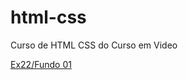 # html-css
 Curso de HTML CSS do Curso em Video

 <a href="https://vitordsg.github.io/html-css-cursoemvideo/Modulo3/Exercicios/ex22/fundo01.html">Ex22/Fundo 01</a>
